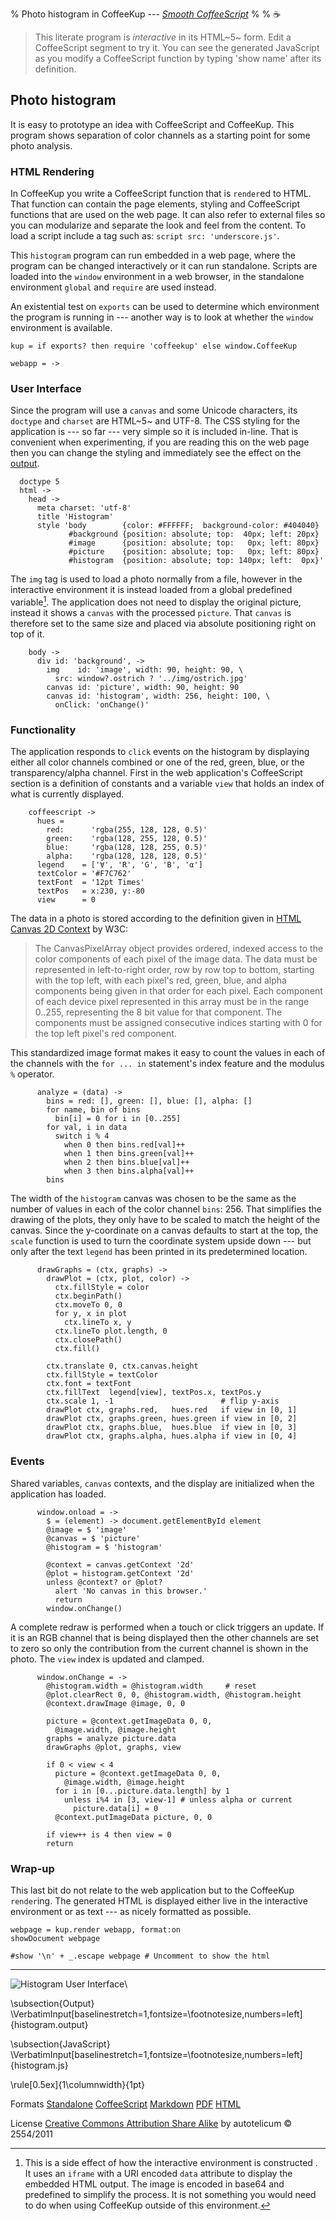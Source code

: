 % Photo histogram in CoffeeKup --- _[Smooth CoffeeScript](http://autotelicum.github.com/Smooth-CoffeeScript/)_
% 
% ☕

> This literate program is _interactive_ in its HTML~5~ form. Edit a CoffeeScript segment to try it. You can see the generated JavaScript as you modify a CoffeeScript function by typing 'show name' after its definition.


## Photo histogram

It is easy to prototype an idea with CoffeeScript and CoffeeKup. This program shows separation of color channels as a starting point for some photo analysis.


### HTML Rendering

In CoffeeKup you write a CoffeeScript function that is `render`ed to HTML. That function can contain the page elements, styling and CoffeeScript functions that are used on the web page. It can also refer to external files so you can modularize and separate the look and feel from the content. To load a script include a tag such as: `script src: 'underscore.js'`.

This `histogram` program can run embedded in a web page, where the program can be changed interactively or it can run standalone. Scripts are loaded into the `window` environment in a web browser, in the standalone environment `global` and `require` are used instead.

An existential test on `exports` can be used to determine which environment the program is running in --- another way is to look at whether the `window` environment is available.

~~~~ {.coffeescript}
kup = if exports? then require 'coffeekup' else window.CoffeeKup

webapp = ->
~~~~

### User Interface

Since the program will use a `canvas` and some Unicode characters, its `doctype` and `charset` are HTML~5~ and UTF-8. The CSS styling for the application is --- so far --- very simple so it is included in-line. That is convenient when experimenting, if you are reading this on the web page then you can change the styling and immediately see the effect on the [output](#output).

~~~~ {.coffeescript}
  doctype 5
  html ->
    head ->
      meta charset: 'utf-8'
      title 'Histogram'
      style 'body        {color: #FFFFFF;  background-color: #404040}
             #background {position: absolute; top:  40px; left: 20px}
             #image      {position: absolute; top:   0px; left: 80px}
             #picture    {position: absolute; top:   0px; left: 80px}
             #histogram  {position: absolute; top: 140px; left:  0px}'
~~~~

The `img` tag is used to load a photo normally from a file, however in the interactive environment it is instead loaded from a global predefined variable[^1]. The application does not need to display the original picture, instead it shows a `canvas` with the processed `picture`. That `canvas` is therefore set to the same size and placed via absolute positioning right on top of it.

[^1]: This is a side effect of how the interactive environment is constructed . It uses an `iframe` with a URI encoded `data` attribute to display the embedded HTML output. The image is encoded in base64 and predefined to simplify the process. It is not something you would need to do when using CoffeeKup outside of this environment.

~~~~ {.coffeescript}
    body ->
      div id: 'background', ->
        img    id: 'image', width: 90, height: 90, \
          src: window?.ostrich ? '../img/ostrich.jpg'
        canvas id: 'picture', width: 90, height: 90
        canvas id: 'histogram', width: 256, height: 100, \
          onClick: 'onChange()'
~~~~

### Functionality

The application responds to `click` events on the histogram by displaying either all color channels combined or one of the red, green, blue, or the transparency/alpha channel. First in the web application's CoffeeScript section is a definition of constants and a variable `view` that holds an index of what is currently displayed. 

~~~~ {.coffeescript}
    coffeescript ->
      hues =
        red:      'rgba(255, 128, 128, 0.5)'
        green:    'rgba(128, 255, 128, 0.5)'
        blue:     'rgba(128, 128, 255, 0.5)'
        alpha:    'rgba(128, 128, 128, 0.5)'
      legend    = ['∀', 'R', 'G', 'B', 'α']
      textColor = '#F7C762'
      textFont  = '12pt Times'
      textPos   = x:230, y:-80
      view      = 0
~~~~

The data in a photo is stored according to the definition given in [HTML Canvas 2D Context](http://www.w3.org/TR/2011/WD-2dcontext-20110405/#dom-imagedata-data) by W3C:

> The CanvasPixelArray object provides ordered, indexed access to the color components of each pixel of the image data. The data must be represented in left-to-right order, row by row top to bottom, starting with the top left, with each pixel's red, green, blue, and alpha components being given in that order for each pixel. Each component of each device pixel represented in this array must be in the range 0..255, representing the 8 bit value for that component. The components must be assigned consecutive indices starting with 0 for the top left pixel's red component.

This standardized image format makes it easy to count the values in each of the channels with the `for ... in` statement's index feature and the modulus `%` operator.

~~~~ {.coffeescript}
      analyze = (data) ->
        bins = red: [], green: [], blue: [], alpha: []
        for name, bin of bins
          bin[i] = 0 for i in [0..255]
        for val, i in data
          switch i % 4
            when 0 then bins.red[val]++
            when 1 then bins.green[val]++
            when 2 then bins.blue[val]++
            when 3 then bins.alpha[val]++
        bins
~~~~

The width of the `histogram` canvas was chosen to be the same as the number of values in each of the color channel `bins`: 256. That simplifies the drawing of the plots, they only have to be scaled to match the height of the canvas. Since the y-coordinate on a canvas defaults to start at the top, the `scale` function is used to turn the coordinate system upside down --- but only after the text `legend` has been printed in its predetermined location.

~~~~ {.coffeescript}
      drawGraphs = (ctx, graphs) ->
        drawPlot = (ctx, plot, color) ->
          ctx.fillStyle = color
          ctx.beginPath()
          ctx.moveTo 0, 0
          for y, x in plot
            ctx.lineTo x, y
          ctx.lineTo plot.length, 0
          ctx.closePath()
          ctx.fill()

        ctx.translate 0, ctx.canvas.height
        ctx.fillStyle = textColor
        ctx.font = textFont
        ctx.fillText  legend[view], textPos.x, textPos.y
        ctx.scale 1, -1                        # flip y-axis
        drawPlot ctx, graphs.red,   hues.red   if view in [0, 1]
        drawPlot ctx, graphs.green, hues.green if view in [0, 2]
        drawPlot ctx, graphs.blue,  hues.blue  if view in [0, 3]
        drawPlot ctx, graphs.alpha, hues.alpha if view in [0, 4]
~~~~


### Events

Shared variables, `canvas` contexts, and the display are initialized when the application has loaded. 

~~~~ {.coffeescript}
      window.onload = ->
        $ = (element) -> document.getElementById element
        @image = $ 'image'
        @canvas = $ 'picture'
        @histogram = $ 'histogram'

        @context = canvas.getContext '2d'
        @plot = histogram.getContext '2d'
        unless @context? or @plot?
          alert 'No canvas in this browser.'
          return
        window.onChange()
~~~~

A complete redraw is performed when a touch or click triggers an update. If it is an RGB channel that is being displayed then the other channels are set to zero so only the contribution from the current channel is shown in the photo. The `view` index is updated and clamped.

~~~~ {.coffeescript}
      window.onChange = ->
        @histogram.width = @histogram.width     # reset
        @plot.clearRect 0, 0, @histogram.width, @histogram.height
        @context.drawImage @image, 0, 0

        picture = @context.getImageData 0, 0,
          @image.width, @image.height
        graphs = analyze picture.data
        drawGraphs @plot, graphs, view

        if 0 < view < 4
          picture = @context.getImageData 0, 0,
            @image.width, @image.height
          for i in [0...picture.data.length] by 1
            unless i%4 in [3, view-1] # unless alpha or current
              picture.data[i] = 0
          @context.putImageData picture, 0, 0

        if view++ is 4 then view = 0
        return
~~~~


### Wrap-up

This last bit do not relate to the web application but to the CoffeeKup `render`ing. The generated HTML is displayed either live in the interactive environment or as text --- as nicely formatted as possible.

~~~~ {.coffeescript}
webpage = kup.render webapp, format:on
showDocument webpage

#show '\n' + _.escape webpage # Uncomment to show the html
~~~~

-----------------------------------------------------------------------------

![Histogram User Interface](../img/histogram.png)\ 

\subsection{Output}
\VerbatimInput[baselinestretch=1,fontsize=\footnotesize,numbers=left]{histogram.output}

\subsection{JavaScript}
\VerbatimInput[baselinestretch=1,fontsize=\footnotesize,numbers=left]{histogram.js}

\rule[0.5ex]{1\columnwidth}{1pt}

Formats [Standalone](http://autotelicum.github.com/Smooth-CoffeeScript/literate/histogram-output.html)	[CoffeeScript](http://autotelicum.github.com/Smooth-CoffeeScript/literate/histogram.coffee)	[Markdown](http://autotelicum.github.com/Smooth-CoffeeScript/literate/histogram.md) [PDF](http://autotelicum.github.com/Smooth-CoffeeScript/literate/histogram.pdf) [HTML](http://autotelicum.github.com/Smooth-CoffeeScript/literate/histogram.html)

License [Creative Commons Attribution Share Alike](http://creativecommons.org/licenses/by-sa/3.0/)
by autotelicum © 2554/2011

<!--
Commands used to extract code, execute it, and to format this document:

Edit ,x/^~~+[   ]*{\.[cC]offee[sS]cript.*}$/+,/^~~+$/-p
Edit ,>ssam -n 'x/^~~+[   ]*{\.[cC]offee[sS]cript.*}$/+,/^~~+$/-' |cat embed-standalone.coffee - |tee histogram.coffee | coffee -cs >histogram.js; coffee histogram.coffee |tee histogram-output.html >histogram.output; open histogram-output.html; plumb histogram-output.html
Edit ,>pandoc -f markdown -t html -S -5 --mathml --css pandoc-template.css --template pandoc-template.html -B embed-readability.html -B embed-literate.html | ssam 's/(<code class="sourceCode coffeescript")/\1 contenteditable=\"true\" spellcheck=\"false\"/g' | ssam 's/(<pre class="sourceCode")><(code class="sourceCode CoffeeScript")/\1 onclick=\"reveal(this)\" ><b><u>Solution<\/u><\/b><br\/><\2 contenteditable=\"true\" spellcheck=\"false\" style=\"display:none\" \"/g' | ssam 's/<img src=\"[^\"]+\" alt=\"[^\"]+\" \/>/<canvas id=\"drawCanvas\" width=\"0\" height=\"0\"><\/canvas>/' >histogram.html; open histogram.html; plumb histogram.html
Edit ,>markdown2pdf --listings --xetex '--template=pandoc-template.tex' -o histogram.pdf; open histogram.pdf

To execute these commands; middle-button select them in the acme environment.
acme and ssam are part of the plan9 OS and can run on *nix variants via plan9port.
The formatting is done with pandoc, a universal markup converter, and TeX.
-->

